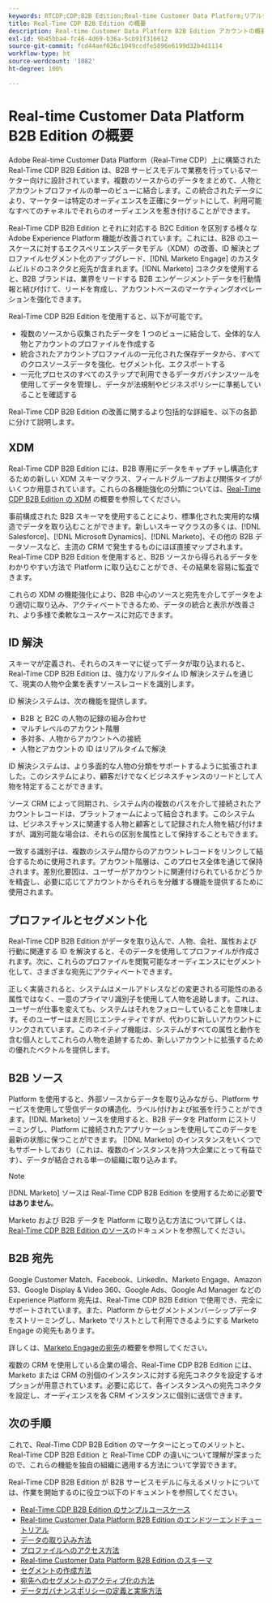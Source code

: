 ```yaml
---
keywords: RTCDP;CDP;B2B Edition;Real-time Customer Data Platform;リアルタイム顧客データプラットフォーム;リアルタイム cdp;b2b;cdp;顧客 AI
title: Real-Time CDP B2B Edition の概要
description: Real-time Customer Data Platform B2B Edition アカウントの概要
exl-id: 9b45bba4-fc46-4d69-b36a-5cb91f316612
source-git-commit: fcd44aef026c1049ccdfe5896e6199d32b4d1114
workflow-type: ht
source-wordcount: '1082'
ht-degree: 100%

---
```


# Real-time Customer Data Platform B2B Edition の概要

Adobe Real-time Customer Data Platform（Real-Time CDP）上に構築された Real-Time CDP B2B Edition は、B2B サービスモデルで業務を行っているマーケター向けに設計されています。複数のソースからのデータをまとめて、人物とアカウントプロファイルの単一のビューに結合します。この統合されたデータにより、マーケターは特定のオーディエンスを正確にターゲットにして、利用可能なすべてのチャネルでそれらのオーディエンスを惹き付けることができます。

Real-Time CDP B2B Edition とそれに対応する B2C Edition を区別する様々な Adobe Experience Platform 機能が改善されています。これには、B2B のユースケースに対するエクスペリエンスデータモデル（XDM）の改善、ID 解決とプロファイルセグメント化のアップグレード、[!DNL Marketo Engage] のカスタムビルドのコネクタと宛先が含まれます。[!DNL Marketo] コネクタを使用すると、B2B ブランドは、業界をリードする B2B エンゲージメントデータを行動情報と結び付けて、リードを育成し、アカウントベースのマーケティングオペレーションを強化できます。

Real-Time CDP B2B Edition を使用すると、以下が可能です。

* 複数のソースから収集されたデータを 1 つのビューに結合して、全体的な人物とアカウントのプロファイルを作成する
* 統合されたアカウントプロファイルの一元化された保存データから、すべてのクロスソースデータを強化、セグメント化、エクスポートする
* 一元化プロセスのすべてのステップで利用できるデータガバナンスツールを使用してデータを管理し、データが法規制やビジネスポリシーに準拠していることを確認する

Real-Time CDP B2B Edition の改善に関するより包括的な詳細を、以下の各節に分けて説明します。

## XDM

Real-Time CDP B2B Edition には、B2B 専用にデータをキャプチャし構造化するための新しい XDM スキーマクラス、フィールドグループおよび関係タイプがいくつか用意されています。これらの各機能強化の分類については、[Real-Time CDP B2B Edition の XDM](./schemas/b2b.md) の概要を参照してください。

事前構成された B2B スキーマを使用することにより、標準化された実用的な構造でデータを取り込むことができます。新しいスキーマクラスの多くは、[!DNL Salesforce]、[!DNL Microsoft Dynamics]、[!DNL Marketo]、その他の B2B データソースなど、主流の CRM で発生するものにほぼ直接マップされます。Real-Time CDP B2B Edition を使用すると、B2B ソースから得られるデータをわかりやすい方法で Platform に取り込むことができ、その結果を容易に監査できます。

これらの XDM の機能強化により、B2B 中心のソースと宛先を介してデータをより適切に取り込み、アクティベートできるため、データの統合と表示が改善され、より多様で柔軟なユースケースに対応できます。

## ID 解決

スキーマが定義され、それらのスキーマに従ってデータが取り込まれると、Real-Time CDP B2B Edition は、強力なリアルタイム ID 解決システムを通じて、現実の人物や企業を表すソースレコードを識別します。

ID 解決システムは、次の機能を提供します。

* B2B と B2C の人物の記録の組み合わせ
* マルチレベルのアカウント階層
* 多対多、人物からアカウントへの接続
* 人物とアカウントの ID はリアルタイムで解決

ID 解決システムは、より多面的な人物の分類をサポートするように拡張されました。このシステムにより、顧客だけでなくビジネスチャンスのリードとして人物を特定することができます。

ソース CRM によって同期され、システム内の複数のパスを介して接続されたアカウントレコードは、プラットフォームによって結合されます。このシステムは、ビジネスチャンスに関連する人物と顧客として記録された人物を結び付けますが、識別可能な場合は、それらの区別を属性として保持することもできます。

一致する識別子は、複数のシステム間からのアカウントレコードをリンクして結合するために使用されます。アカウント階層は、このプロセス全体を通じて保持されます。差別化要因は、ユーザーがアカウントに関連付けられているかどうかを精査し、必要に応じてアカウントからそれらを分離する機能を提供するために使用されます。

## プロファイルとセグメント化

Real-Time CDP B2B Edition がデータを取り込んで、人物、会社、属性および行動に関連する ID を解決すると、そのデータを使用してプロファイルが作成されます。次に、これらのプロファイルを閲覧可能なオーディエンスにセグメント化して、さまざまな宛先にアクティベートできます。

正しく実装されると、システムはメールアドレスなどの変更される可能性のある属性ではなく、一意のプライマリ識別子を使用して人物を追跡します。これは、ユーザーが仕事を変えても、システムはそれをフォローしていることを意味します。そのユーザーはまだ同じエンティティですが、代わりに新しいアカウントにリンクされています。このネイティブ機能は、システムがすべての属性と動作を含む個人としてこれらの人物を追跡するため、新しいアカウントに拡張するための優れたベクトルを提供します。

## B2B ソース

Platform を使用すると、外部ソースからデータを取り込みながら、Platform サービスを使用して受信データの構造化、ラベル付けおよび拡張を行うことができます。[!DNL Marketo] ソースを使用すると、B2B データを Platform にストリーミングし、Platform に接続されたアプリケーションを使用してこのデータを最新の状態に保つことができます。 [!DNL Marketo] のインスタンスをいくつでもサポートしており（これは、複数のインスタンスを持つ大企業にとって有益です）、データが結合される単一の組織に取り込みます。

>[!NOTE]
>
>[!DNL Marketo] ソースは Real-Time CDP B2B Edition を使用するために必要&#x200B;**ではありません**。

Marketo および B2B データを Platform に取り込む方法について詳しくは、[Real-Time CDP B2B Edition のソース](./sources/b2b.md)のドキュメントを参照してください。

## B2B 宛先

Google Customer Match、Facebook、LinkedIn、Marketo Engage、Amazon S3、Google Display &amp; Video 360、Google Ads、Google Ad Manager などの Experience Platform 宛先は、Real-Time CDP B2B Edition で使用でき、完全にサポートされています。また、Platform からセグメントメンバーシップデータをストリーミングし、Marketo でリストとして利用できるようにする Marketo Engage の宛先もあります。

詳しくは、[Marketo Engageの宛先](../destinations/catalog/adobe/marketo-engage.md)の概要を参照してください。

複数の CRM を使用している企業の場合、Real-Time CDP B2B Edition には、Marketo または CRM の別個のインスタンスに対する宛先コネクタを設定するオプションが用意されています。必要に応じて、各インスタンスへの宛先コネクタを設定し、オーディエンスを各 CRM インスタンスに個別に送信できます。

## 次の手順

これで、Real-Time CDP B2B Edition のマーケターにとってのメリットと、Real-Time CDP B2B Edition と Real-Time CDP の違いについて理解が深まったので、これらの機能を独自の組織に適用する方法について学習できます。

Real-Time CDP B2B Edition が B2B サービスモデルに与えるメリットについては、作業を開始するのに役立つ以下のドキュメントを参照してください。

* [Real-Time CDP B2B Edition のサンプルユースケース](./b2b-use-case.md)
* [Real-time Customer Data Platform B2B Edition のエンドツーエンドチュートリアル](./b2b-tutorial.md)
* [データの取り込み方法](./sources/b2b.md)
* [プロファイルへのアクセス方法](./profile/profile-overview.md)
* [Real-time Customer Data Platform B2B Edition のスキーマ](./schemas/b2b.md)
* [セグメントの作成方法](./segmentation/b2b.md)
* [宛先へのセグメントのアクティブ化の方法](./destinations/b2b.md)
* [データガバナンスポリシーの定義と実施方法](./privacy/data-governance-overview.md)
